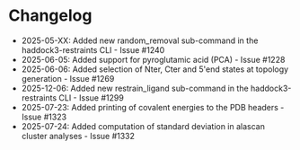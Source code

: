 # Changelog

- 2025-05-XX: Added new random_removal sub-command in the haddock3-restraints CLI - Issue #1240
- 2025-06-05: Added support for pyroglutamic acid (PCA) - Issue #1228
- 2025-06-06: Added selection of Nter, Cter and 5'end states at topology generation - Issue #1269
- 2025-12-06: Added new restrain_ligand sub-command in the haddock3-restraints CLI - Issue #1299
- 2025-07-23: Added printing of covalent energies to the PDB headers - Issue #1323
- 2025-07-24: Added computation of standard deviation in alascan cluster analyses - Issue #1332